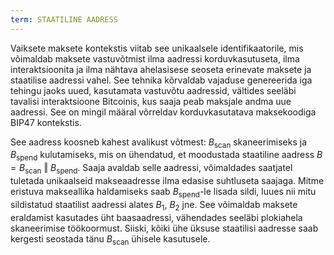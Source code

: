 ```yaml
---
term: STAATILINE AADRESS
---
```


Vaiksete maksete kontekstis viitab see unikaalsele identifikaatorile, mis võimaldab maksete vastuvõtmist ilma aadressi korduvkasutuseta, ilma interaktsioonita ja ilma nähtava ahelasisese seoseta erinevate maksete ja staatilise aadressi vahel. See tehnika kõrvaldab vajaduse genereerida iga tehingu jaoks uued, kasutamata vastuvõtu aadressid, vältides seeläbi tavalisi interaktsioone Bitcoinis, kus saaja peab maksjale andma uue aadressi. See on mingil määral võrreldav korduvkasutatava maksekoodiga BIP47 kontekstis.

See aadress koosneb kahest avalikust võtmest: $B_{\text{scan}}$ skaneerimiseks ja $B_{\text{spend}}$ kulutamiseks, mis on ühendatud, et moodustada staatiline aadress $B = B_{\text{scan}} \text{ ‖ } B_{\text{spend}}$. Saaja avaldab selle aadressi, võimaldades saatjatel tuletada unikaalseid makseaadresse ilma edasise suhtluseta saajaga. Mitme eristuva makseallika haldamiseks saab $B_{\text{spend}}$-le lisada sildi, luues nii mitu sildistatud staatilist aadressi alates $B_1$, $B_2$ jne. See võimaldab maksete eraldamist kasutades üht baasaadressi, vähendades seeläbi plokiahela skaneerimise töökoormust. Siiski, kõiki ühe üksuse staatilisi aadresse saab kergesti seostada tänu $B_{\text{scan}}$ ühisele kasutusele.